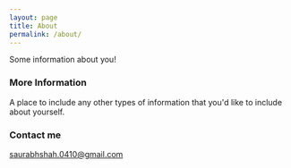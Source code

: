 ```yaml
---
layout: page
title: About
permalink: /about/
---
```


Some information about you!

### More Information

A place to include any other types of information that you'd like to include about yourself.

### Contact me

[saurabhshah.0410@gmail.com](mailto:saurabhshah.0410@gmail.com)

